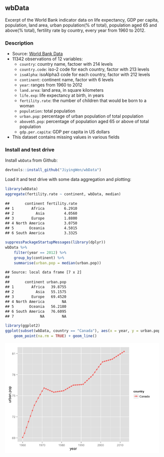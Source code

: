 ## wbData

Excerpt of the World Bank indicator data on life expectancy, GDP per capita, population, land area, urban population(% of total), population aged 65 and above(% total), fertility rate by country, every year from 1960 to 2012.

### Description
* Source: [World Bank Data](http://data.worldbank.org/)
* 11342 observations of 12 variables:
	- `country`: country name, factoer with 214 levels
	- `country.code`: iso-2 code for each country, factor with 213 levels
	- `isoAlpha`: isoAlpha3 code for each country, factor with 212 levels
	- `continent`: continent name, factor with 6 levels
	- `year`: ranges from 1960 to 2012
	- `land.area`: land area, in square kilometers
	- `life.exp`: life expectancy at birth, in years
	- `fertility.rate`: the number of children that would be born to a woman
	- `population`: total population
	- `urban.pop`: percentage of urban population of total population
	- `above65.pop`: percentage of population aged 65 or above of total population
	- `gdp.per.capita`: GDP per capita in US dollars
* This dataset contains missing values in various fields

### Install and test drive

Install `wbData` from Github:


```r
devtools::install_github("JiyingWen/wbData")
```

Load it and test drive with some data aggregation and plotting:


```r
library(wbData)
aggregate(fertility.rate ~ continent, wbData, median)
```

```
##       continent fertility.rate
## 1        Africa         6.2910
## 2          Asia         4.0560
## 3        Europe         1.8800
## 4 North America         3.0750
## 5       Oceania         4.5015
## 6 South America         3.3325
```

```r
suppressPackageStartupMessages(library(dplyr))
wbData %>%
    filter(year == 2012) %>%
    group_by(continent) %>%
    summarise(urban.pop = median(urban.pop))
```

```
## Source: local data frame [7 x 2]
## 
##       continent urban.pop
## 1        Africa   39.8755
## 2          Asia   55.1575
## 3        Europe   69.4520
## 4 North America        NA
## 5       Oceania   56.2180
## 6 South America   76.6095
## 7            NA        NA
```

```r
library(ggplot2)
ggplot(subset(wbData, country == "Canada"), aes(x = year, y = urban.pop, color = country)) +
	geom_point(na.rm = TRUE) + geom_line()
```

![](README_files/figure-html/unnamed-chunk-2-1.png) 

